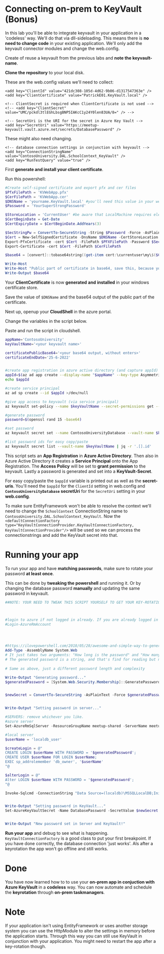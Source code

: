# Connecting on-prem to KeyVault (Bonus)



In this lab you'll be able to integrate keyvault in your application in a 'codeless' way. We'll do that via dll-sideloading. This means there is **no need to change code** in your existing application. We'll only add the keyvault connector modules and change the web.config.



Create of reuse a keyvault from the previous labs and **note the keyvault-name**.

**Clone the repository** to your local disk.



These are the web.config values we'll need to collect:

    <add key="ClientId" value="421dc308-105d-4d62-9b06-d1317547363e" />
    <add key="ClientCertificate" value="PatrickE01.KeyVault.local" />
    
    <!-- ClientSecret is required when ClientCertificate is not used -->
    <!-- <add key="ClientSecret" value="UMC/pckdl3tlEGhLbsgBNP5IAKcC1y24Y0len83UA/8=" /> -->
    
    <!-- SecretUri is the URI for the secret in Azure Key Vault -->
    <add key="SecretUri" value="https://meetup-keyvault.vault.azure.net/secrets/DatabasePassword" />


These might also need changing.

    <!-- database connection settings in conjunction with keyvault -->
    <add key="ConnectionStringName" value="ContosoUniversity.DAL.SchoolContext_KeyVault" />
    <add key="RunTestQuery" value="true" />


First **generate and install your client certificate**.

Run this powershell:

```powershell
#Create self-signed certificate and export pfx and cer files 
$PfxFilePath = 'KVWebApp.pfx'
$CerFilePath = 'KVWebApp.cer'
$DNSName = 'yourname.KeyVault.local' #you'll need this value in your web.config
$Password = 'YourSuperStrongPassword'

$StoreLocation = 'CurrentUser' #be aware that LocalMachine requires elevated privileges
$CertBeginDate = Get-Date
$CertExpiryDate = $CertBeginDate.AddYears(3)

$SecStringPw = ConvertTo-SecureString -String $Password -Force -AsPlainText 
$Cert = New-SelfSignedCertificate -DnsName $DNSName -CertStoreLocation "cert:\$StoreLocation\My" -NotBefore $CertBeginDate -NotAfter $CertExpiryDate -KeySpec Signature
Export-PfxCertificate -cert $Cert -FilePath $PFXFilePath -Password $SecStringPw 
Export-Certificate -cert $Cert -FilePath $CerFilePath 

$base64 = [convert]::tobase64string((get-item cert:\currentuser\my\$($Cert.Thumbprint)).RawData)

Write-Host 
Write-Host "Public part of certificate in base64, save this, because you'll need this later:"
Write-Output $base64
```



Your **ClientCertificate** is now **generated** **and** **installed** in your windows certificate store.

Save the value of `$DNSName` and the base64 output of the public part of the certificate.



Next up, openup your **CloudShell** in the azure portal.

Change the variables in the script below.

Paste and run the script in cloudshell.

```bash
appName='ContosoUniversity'
keyVaultName='<your keyvault name>'

certificatePublicBase64='<your base64 output, without enters>'
certificateEndDate='25-6-2022'


#create app registration in azure active directory (and capture appId)
appId=$(az ad app create --display-name "$appName" --key-type AsymmetricX509Cert --key-value $certificatePublicBase64 --end-date $certificateEndDate | jq -r '.appId')
echo $appId

#create service principal
az ad sp create --id $appId >/dev/null

#give app access to keyvault (via service principal)
az keyvault set-policy --name $keyVaultName --secret-permissions get --spn $appId >/dev/null

#generate password
password=$(openssl rand 15 -base64)

#set password
az keyvault secret set --name ContosoUniversityDatabase --vault-name $keyVaultName --description "password used to acces the Contoso database" --value "$password" >/dev/null

#list password ids for easy copy/paste
az keyvault secret list --vault-name $keyVaultName | jq -r '.[].id'
```

This script sets an **App Registration** in **Azure Active Directory**. Then also in Azure Active Directory it creates a **Service Principal** onto the App Registration. The **Access Policy** will be set to **grant permission** to the keyvault. Lastly a password is generated and set into a **KeyVault-Secret**.



For easy copy/paste the `$appId` variable is printed out as well as the **secret-uris**. You'll need the `$appId` for the `ClientId` setting in web.config and **`ContosoUniversityDatabase` secretUri** for the `SecretUri` setting in your **web.config**.



To make sure EntityFramework won't be able to resolve the context we'll need to change the `SchoolContext` ConnectionString name to `ContosoUniversity.DAL.SchoolContext_KeyVault`. Now the ` <defaultConnectionFactory type="KeyVaultConnectionProvider.KeyVaultConnectionFactory, KeyVaultConnectionProvider"/>` will be used so we can process the connectionstrings and add the KeyVault secret into that.

 

# Running your app

To run your app and have **matching passwords**, make sure to rotate your password **at least once**.

This can be done by **tweaking the powershell** and running it. Or by changing the database password **manually** and updating the same password in keyvault.



```powershell
##NOTE: YOUR NEED TO TWEAK THIS SCRIPT YOURSELF TO GET YOUR KEY-ROTATION TO WORK AS PART OF THE LAB EXPERIENCE



#login to azure if not logged in already. If you are already logged in you can comment this line out.
#Login-AzureRmAccount




#https://ilovepowershell.com/2018/05/28/awesome-and-simple-way-to-generate-random-passwords-with-powershell/
Add-Type -AssemblyName System.Web 
# It just takes two arguments: "How long is the password" and "How many special characters"?
# The generated password is a string, and that's find for reading but not useful for creating a credential object. So you'll usually need to convert the password into a SecureString.
 
# Same as above, just a different password length and complexity

Write-Output "Generating password..."
$generatedPassword = [System.Web.Security.Membership]::GeneratePassword(30,10)


$newSecret = ConvertTo-SecureString -AsPlainText -Force $generatedPassword 


Write-Output "Setting password in server..."

#SERVERS: remove whichever you like.
#azure server
Set-AzureRmSqlServer -ResourceGroupName meetup-shared -ServerName meetup-shared -SqlAdministratorPassword $newSecret | out-null

#local server
$userName = 'localdb_user'

$createLogin = @"
CREATE LOGIN $userName WITH PASSWORD = '$generatedPassword';
CREATE USER $userName FOR LOGIN $userName;
EXEC sp_addrolemember 'db_owner', '$userName'
"@

$alterLogin = @"
Alter LOGIN $userName WITH PASSWORD = '$generatedPassword';
"@ 

Invoke-Sqlcmd -ConnectionString "Data Source=(localdb)\MSSQLLocalDB;Initial Catalog=ContosoUniversity2" -Query $alterLogin


Write-Output "Setting password in KeyVault..."
Set-AzureKeyVaultSecret -Name DatabasePassword -SecretValue $newSecret -VaultName pvekeyvaulttest | out-null


Write-Output "New password set in Server and KeyVault!"
```



**Run your app** and debug to see what is happening. `KeyVaultConnectionFactory` is a good class to put your first breakpoint. If you have done correctly, the database connection 'just works'. Als after a keyrotation the app won't go offline and still works.





# Done

You have now learned how to to use your **on-prem app in conjuction with Azure KeyVault** in a **codeless** way. You can now automate and schedule the **keyrotation** through **on-prem taskmanagers**.



# Note

If your application isn't using EntityFramework or uses another storage system you can use the HttpModule to alter the settings in memory before the application starts. Through this way you can still use KeyVault in conjunction with your application. You might need to restart the app after a key-rotation though.

